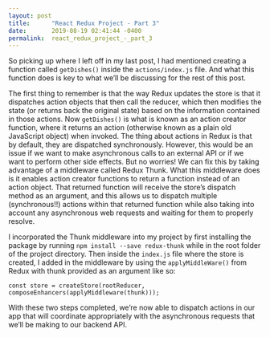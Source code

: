 ```yaml
---
layout: post
title:      "React Redux Project - Part 3"
date:       2019-08-19 02:41:44 -0400
permalink:  react_redux_project_-_part_3
---
```



So picking up where I left off in my last post, I had mentioned creating a function called `getDishes()` inside the `actions/index.js` file. And what this function does is key to what we’ll be discussing for the rest of this post. 

The first thing to remember is that the way Redux updates the store is that it dispatches action objects that then call the reducer, which then modifies the state (or returns back the original state) based on the information contained in those actions. Now `getDishes()` is what is known as an action creator function, where it returns an action (otherwise known as a plain old JavaScript object) when invoked. The thing about actions in Redux is that by default, they are dispatched synchronously. However, this would be an issue if we want to make asynchronous calls to an external API or if we want to perform other side effects. But no worries! We can fix this by taking advantage of a middleware called Redux Thunk. What this middleware does is it enables action creator functions to return a function instead of an action object. That returned function will receive the store’s dispatch method as an argument, and this allows us to dispatch multiple (synchronous!!) actions within that returned function while also taking into account any asynchronous web requests and waiting for them to properly resolve.

I incorporated the Thunk middleware into my project by first installing the package by running `npm install --save redux-thunk` while in the root folder of the project directory. Then inside the `index.js` file where the store is created, I added in the middleware by using the `applyMiddleWare()` from Redux with thunk provided as an argument like so: 

`const store = createStore(rootReducer, composeEnhancers(applyMiddleware(thunk))); `

With these two steps completed, we’re now able to dispatch actions in our app that will coordinate appropriately with the asynchronous requests that we’ll be making to our backend API.
